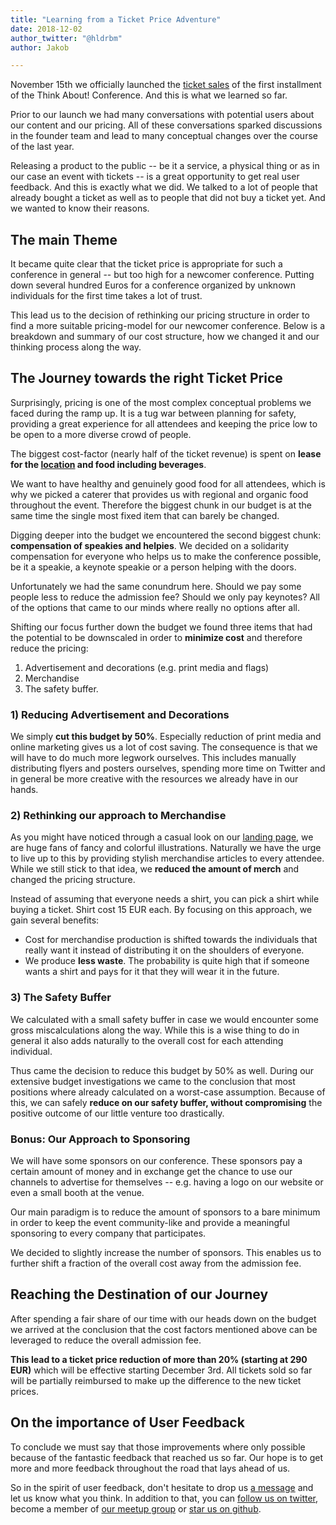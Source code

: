 ```yaml
---
title: "Learning from a Ticket Price Adventure"
date: 2018-12-02
author_twitter: "@hldrbm"
author: Jakob

---
```


November 15th we officially launched the [ticket sales](/en/tickets.html) of
the first installment of the Think About! Conference. And this is what we
learned so far.

Prior to our launch we had many conversations with potential users about our
content and our pricing. All of these conversations sparked discussions in the
founder team and lead to many conceptual changes over the course of the last
year.

Releasing a product to the public -- be it a service, a physical thing or as in
our case an event with tickets -- is a great opportunity to get real user
feedback. And this is exactly what we did. We talked to a lot of people that
already bought a ticket as well as to people that did not buy a ticket yet. And
we wanted to know their reasons.

## The main Theme

It became quite clear that the ticket price is appropriate for such a
conference in general -- but too high for a newcomer conference. Putting down
several hundred Euros for a conference organized by unknown individuals for the
first time takes a lot of trust.

This lead us to the decision of rethinking our pricing structure in order to
find a more suitable pricing-model for our newcomer conference. Below is a
breakdown and summary of our cost structure, how we changed it and our thinking
process along the way.

## The Journey towards the right Ticket Price

Surprisingly, pricing is one of the most complex conceptual problems we faced
during the ramp up. It is a tug war between planning for safety, providing a
great experience for all attendees and keeping the price low to be open to a
more diverse crowd of people.

The biggest cost-factor (nearly half of the ticket revenue) is spent on **lease
for the [location](https://www.cinenova.de/) and food including beverages**.

We want to have healthy and genuinely good food for all attendees, which is why
we picked a caterer that provides us with regional and organic food throughout
the event. Therefore the biggest chunk in our budget is at the same time the
single most fixed item that can barely be changed.

Digging deeper into the budget we encountered the second biggest chunk:
**compensation of speakies and helpies**. We decided on a solidarity compensation
for everyone who helps us to make the conference possible, be it a  speakie, a
keynote speakie or a person helping with the doors.

Unfortunately we had the same conundrum here. Should we pay some people less to
reduce the admission fee? Should we only pay keynotes? All of the options that
came to our minds where really no options after all.

Shifting our focus further down the budget we found three items that had the
potential to be downscaled in order to **minimize cost** and therefore reduce
the pricing:

1. Advertisement and decorations (e.g. print media and flags)
2. Merchandise
3. The safety buffer.

### 1) Reducing Advertisement and Decorations

We simply **cut this budget by 50%**. Especially reduction of print media and
online marketing gives us a lot of cost saving. The consequence is that we will
have to do much more legwork ourselves. This includes manually distributing
flyers and posters ourselves, spending more time on Twitter and in general be
more creative with the resources we already have in our hands.

### 2) Rethinking our approach to Merchandise

As you might have noticed through a casual look on our [landing page](/en/), we
are huge fans of fancy and colorful illustrations. Naturally we have the urge
to live up to this by providing stylish merchandise articles to every attendee.
While we still stick to that idea, we **reduced the amount of merch** and
changed the pricing structure.

Instead of assuming that everyone needs a shirt, you can pick a shirt while
buying a ticket. Shirt cost 15 EUR each. By focusing on this approach, we gain
several benefits:

* Cost for merchandise production is shifted towards the individuals that
really want it instead of distributing it on the shoulders of everyone.
* We produce **less waste**. The probability is quite high that if someone
wants a shirt and pays for it that they will wear it in the future.

### 3) The Safety Buffer

We calculated with a small safety buffer in case we would encounter some gross
miscalculations along the way. While this is a wise thing to do in general it
also adds naturally to the overall cost for each attending individual.

Thus came the decision to reduce this budget by 50% as well. During our
extensive budget investigations we came to the conclusion that most positions
where already calculated on a worst-case assumption. Because of this, we can
safely **reduce on our safety buffer, without compromising** the positive
outcome of our little venture too drastically.

### Bonus: Our Approach to Sponsoring

We will have some sponsors on our conference. These sponsors pay a certain
amount of money and in exchange get the chance to use our channels to advertise
for themselves -- e.g. having a logo on our website or even a small booth at
the venue.

Our main paradigm is to reduce the amount of sponsors to a bare minimum in
order to keep the event community-like and provide a meaningful sponsoring to
every company that participates.

We decided to slightly increase the number of sponsors. This enables us to
further shift a fraction of the overall cost away from the admission fee.

## Reaching the Destination of our Journey

After spending a fair share of our time with our heads down on the budget we
arrived at the conclusion that the cost factors mentioned above can be
leveraged to reduce the overall admission fee.

**This lead to a ticket price reduction of more than 20% (starting at 290
EUR)** which will be effective starting December 3rd. All tickets sold so far
will be partially reimbursed to make up the difference to the new ticket
prices.

## On the importance of User Feedback

To conclude we must say that those improvements where only possible because of
the fantastic feedback that reached us so far. Our hope is to get more and more
feedback throughout the road that lays ahead of us.

So in the spirit of user feedback, don't hesitate to drop us [a
message](mailto:kontakt@think-about.io) and let us know what you think. In
addition to that, you can [follow us on twitter](/goto/twitter), become a
member of [our meetup group](/goto/meetup) or [star us on
github](/goto/github).
